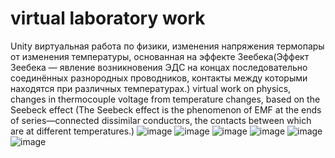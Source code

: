 # virtual laboratory work
Unity
виртуальная работа по физики, изменения напряжения термопары от изменения температуры, основанная на эффекте Зеебека(Эффект Зеебека — явление возникновения ЭДС на концах последовательно соединённых разнородных проводников, контакты между которыми находятся при различных температурах.) virtual work on physics, changes in thermocouple voltage from temperature changes, based on the Seebeck effect (The Seebeck effect is the phenomenon of EMF at the ends of series—connected dissimilar conductors, the contacts between which are at different temperatures.)
![image](https://github.com/hotlole/virtual-laboratory-work/assets/109622231/97f3d6b4-f1a3-41f5-acbc-2fef3304de68)
![image](https://github.com/hotlole/virtual-laboratory-work/assets/109622231/4dd50e41-1188-42fb-9e1c-3d75a3ac7c86)
![image](https://github.com/hotlole/virtual-laboratory-work/assets/109622231/629ca958-d711-445e-9bbb-073b3c4a80bb)
![image](https://github.com/hotlole/virtual-laboratory-work/assets/109622231/96c74ada-7b33-420c-bb8d-9595f5865220)
![image](https://github.com/hotlole/virtual-laboratory-work/assets/109622231/655727ef-3ca8-484f-a71d-97e26a92f55d)
![image](https://github.com/hotlole/virtual-laboratory-work/assets/109622231/f0e1fd2f-0605-4bd3-ab0a-25c8b29dfe34)





